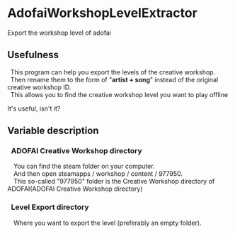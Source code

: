 # AdofaiWorkshopLevelExtractor
Export the workshop level of adofai

## Usefulness
&ensp;This program can help you export the levels of the creative workshop.  
&ensp;Then rename them to the form of "**artist + song**" instead of the original creative workshop ID.  
&ensp;This allows you to find the creative workshop level you want to play offline  
  
It's useful, isn't it?  

## Variable description
### &ensp;ADOFAI Creative Workshop directory  
&emsp;You can find the steam folder on your computer.  
&emsp;And then open steamapps / workshop / content / 977950.  
&emsp;This so-called "977950" folder is the Creative Workshop directory of ADOFAI(ADOFAI Creative Workshop directory)
### &ensp;Level Export directory
&emsp;Where you want to export the level (preferably an empty folder).
